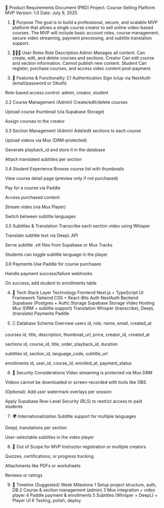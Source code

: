 📄 Product Requirements Document (PRD)
Project: Course-Selling Platform MVP
Version: 1.0
Date: July 9, 2025

1. 🎯 Purpose
   The goal is to build a professional, secure, and scalable MVP platform that allows a single course creator to sell online video-based courses. The MVP will include basic account roles, course management, secure video streaming, payment processing, and subtitle translation support.

2. 🧑‍🤝‍🧑 User Roles
   Role Description
   Admin Manages all content. Can create, edit, and delete courses and sections.
   Creator Can edit course and section information. Cannot publish new content.
   Student Can register, purchase courses, and access video content post-payment.

3. 🧩 Features & Functionality
   3.1 Authentication
   Sign in/up via NextAuth (email/password or OAuth)

Role-based access control: admin, creator, student

3.2 Course Management (Admin)
Create/edit/delete courses

Upload course thumbnail (via Supabase Storage)

Assign courses to the creator

3.3 Section Management (Admin)
Add/edit sections to each course

Upload videos via Mux (DRM-protected)

Generate playback_id and store it in the database

Attach translated subtitles per section

3.4 Student Experience
Browse course list with thumbnails

View course detail page (preview only if not purchased)

Pay for a course via Paddle

Access purchased content:

Stream video (via Mux Player)

Switch between subtitle languages

3.5 Subtitles & Translation
Transcribe each section video using Whisper

Translate subtitle text via DeepL API

Serve subtitle .vtt files from Supabase or Mux Tracks

Students can toggle subtitle language in the player

3.6 Payments
Use Paddle for course purchases

Handle payment success/failure webhooks

On success, add student to enrollments table

4. 🧰 Tech Stack
   Layer Technology
   Frontend Next.js + TypeScript
   UI Framework Tailwind CSS + React-Bits
   Auth NextAuth
   Backend Supabase (Postgres + Auth)
   Storage Supabase Storage
   Video Hosting Mux (DRM + subtitle support)
   Translation Whisper (transcribe), DeepL (translate)
   Payments Paddle

5. 🗄️ Database Schema Overview
   users
   id, role, name, email, created_at

courses
id, title, description, thumbnail_url, price, creator_id, created_at

sections
id, course_id, title, order, playback_id, duration

subtitles
id, section_id, language_code, subtitle_url

enrollments
id, user_id, course_id, enrolled_at, payment_status

6. 🔐 Security Considerations
   Video streaming is protected via Mux DRM

Videos cannot be downloaded or screen-recorded with tools like OBS

(Optional): Add user watermark overlays per session

Apply Supabase Row-Level Security (RLS) to restrict access to paid students

7. 🌍 Internationalization
   Subtitle support for multiple languages

DeepL translations per section

User-selectable subtitles in the video player

8. 🚫 Out of Scope for MVP
   Instructor registration or multiple creators

Quizzes, certifications, or progress tracking

Attachments like PDFs or worksheets

Reviews or ratings

9. 📆 Timeline (Suggested)
   Week Milestone
   1 Setup project structure, auth, DB
   2 Course & section management (admin)
   3 Mux integration + video player
   4 Paddle payment & enrollments
   5 Subtitles (Whisper + DeepL) + Player UI
   6 Testing, polish, deploy
